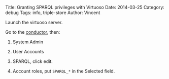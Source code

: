 Title: Granting SPARQL privileges with Virtuoso
Date: 2014-03-25
Category: debug
Tags: info, triple-store
Author: Vincent

Launch the virtuoso server.

Go to the [conductor](http://localhost:8890/conductor/), then:

  1. System Admin

  2. User Accounts

  3. SPARQL, click edit.

  4. Account roles, put `SPARQL_*` in the Selected field.
